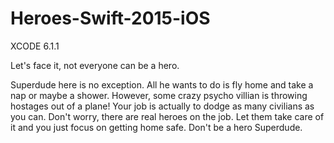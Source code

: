 # Heroes-Swift-2015-iOS
XCODE 6.1.1

Let's face it, not everyone can be a hero.

Superdude here is no exception. All he wants to do is fly home and take a nap or maybe a shower. However, some crazy psycho villian is throwing hostages out of a plane! Your job is actually to dodge as many civilians as you can. Don't worry, there are real heroes on the job. Let them take care of it and you just focus on getting home safe. Don't be a hero Superdude.
